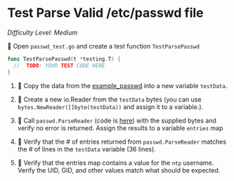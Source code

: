 # Test Parse Valid /etc/passwd file

*Difficulty Level: Medium*

:star2: Open `passwd_test.go` and create a test function `TestParsePasswd`

```go
func TestParsePasswd(t *testing.T) {
  //  TODO: YOUR TEST CODE HERE 
}
```

1. :star2: Copy the data from the [example_passwd](example_passwd) into a new variable `testData`.

1. :star2: Create a new io.Reader from the `testData` bytes (you can use `bytes.NewReader([]byte(testData))` and assign it to a variable.).

1. :star2: Call `passwd.ParseReader` (code is [here](https://github.com/willdonnelly/passwd/blob/master/passwd.go#L42-L57)) with the supplied bytes 
and verify no error is returned.  Assign the results to a variable `entries` map

1. :star2: Verify that the # of entries returned from `passwd.ParseReader` matches the # of lines in the `testData` variable (36 lines).

1. :star2: Verify that the entries map contains a value for the `ntp` username.  Verify the UID, GID, and other values match what should be expected. 

